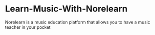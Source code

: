# Learn-Music-With-Norelearn
Norelearn is a music education platform that allows you to have a music teacher in your pocket
